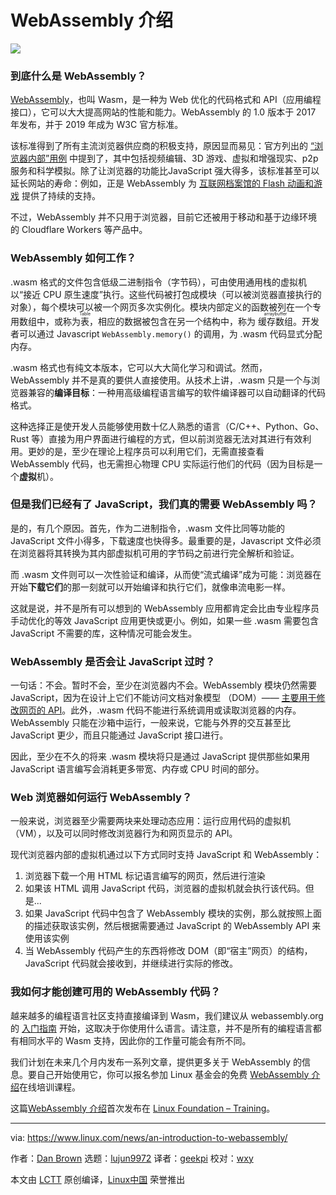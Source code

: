 [#]: subject: (An Introduction to WebAssembly)
[#]: via: (https://www.linux.com/news/an-introduction-to-webassembly/)
[#]: author: (Marco Fioretti https://training.linuxfoundation.org/announcements/an-introduction-to-webassembly/)
[#]: collector: (lujun9972)
[#]: translator: (geekpi)
[#]: reviewer: (wxy)
[#]: publisher: ( )
[#]: url: ( )

WebAssembly 介绍
======

![](https://img.linux.net.cn/data/attachment/album/202103/12/222938jww882da88oqzays.jpg)

### 到底什么是 WebAssembly？

[WebAssembly][1]，也叫 Wasm，是一种为 Web 优化的代码格式和 API（应用编程接口），它可以大大提高网站的性能和能力。WebAssembly 的 1.0 版本于 2017 年发布，并于 2019 年成为 W3C 官方标准。

该标准得到了所有主流浏览器供应商的积极支持，原因显而易见：官方列出的 [“浏览器内部”用例][2] 中提到了，其中包括视频编辑、3D 游戏、虚拟和增强现实、p2p 服务和科学模拟。除了让浏览器的功能比JavaScript 强大得多，该标准甚至可以延长网站的寿命：例如，正是 WebAssembly 为 [互联网档案馆的 Flash 动画和游戏][3] 提供了持续的支持。

不过，WebAssembly 并不只用于浏览器，目前它还被用于移动和基于边缘环境的 Cloudflare Workers 等产品中。

### WebAssembly 如何工作？

.wasm 格式的文件包含低级二进制指令（字节码），可由使用通用栈的虚拟机以“接近 CPU 原生速度”执行。这些代码被打包成模块（可以被浏览器直接执行的对象），每个模块可以被一个网页多次实例化。模块内部定义的函数被列在一个专用数组中，或称为<ruby>表<rt>Table</rt></ruby>，相应的数据被包含在另一个结构中，称为 <ruby>缓存数组<rt>arraybuffer</rt></ruby>。开发者可以通过 Javascript `WebAssembly.memory()` 的调用，为 .wasm 代码显式分配内存。

.wasm 格式也有纯文本版本，它可以大大简化学习和调试。然而，WebAssembly 并不是真的要供人直接使用。从技术上讲，.wasm 只是一个与浏览器兼容的**编译目标**：一种用高级编程语言编写的软件编译器可以自动翻译的代码格式。

这种选择正是使开发人员能够使用数十亿人熟悉的语言（C/C++、Python、Go、Rust 等）直接为用户界面进行编程的方式，但以前浏览器无法对其进行有效利用。更妙的是，至少在理论上程序员可以利用它们，无需直接查看 WebAssembly 代码，也无需担心物理 CPU 实际运行他们的代码（因为目标是一个**虚拟**机）。

### 但是我们已经有了 JavaScript，我们真的需要 WebAssembly 吗？

是的，有几个原因。首先，作为二进制指令，.wasm 文件比同等功能的 JavaScript 文件小得多，下载速度也快得多。最重要的是，Javascript 文件必须在浏览器将其转换为其内部虚拟机可用的字节码之前进行完全解析和验证。

而 .wasm 文件则可以一次性验证和编译，从而使“流式编译”成为可能：浏览器在开始**下载它们**的那一刻就可以开始编译和执行它们，就像串流电影一样。

这就是说，并不是所有可以想到的 WebAssembly 应用都肯定会比由专业程序员手动优化的等效 JavaScript 应用更快或更小。例如，如果一些 .wasm 需要包含 JavaScript 不需要的库，这种情况可能会发生。

### WebAssembly 是否会让 JavaScript 过时？

一句话：不会。暂时不会，至少在浏览器内不会。WebAssembly 模块仍然需要 JavaScript，因为在设计上它们不能访问文档对象模型 （DOM）—— [主要用于修改网页的 API][4]。此外，.wasm 代码不能进行系统调用或读取浏览器的内存。WebAssembly 只能在沙箱中运行，一般来说，它能与外界的交互甚至比 JavaScript 更少，而且只能通过 JavaScript 接口进行。

因此，至少在不久的将来 .wasm 模块将只是通过 JavaScript 提供那些如果用 JavaScript 语言编写会消耗更多带宽、内存或 CPU 时间的部分。

### Web 浏览器如何运行 WebAssembly？

一般来说，浏览器至少需要两块来处理动态应用：运行应用代码的虚拟机（VM），以及可以同时修改浏览器行为和网页显示的 API。

现代浏览器内部的虚拟机通过以下方式同时支持 JavaScript 和 WebAssembly：

  1. 浏览器下载一个用 HTML 标记语言编写的网页，然后进行渲染
  2. 如果该 HTML 调用 JavaScript 代码，浏览器的虚拟机就会执行该代码。但是...
  3. 如果 JavaScript 代码中包含了 WebAssembly 模块的实例，那么就按照上面的描述获取该实例，然后根据需要通过 JavaScript 的 WebAssembly API 来使用该实例
  4. 当 WebAssembly 代码产生的东西将修改 DOM（即“宿主”网页）的结构，JavaScript 代码就会接收到，并继续进行实际的修改。

### 我如何才能创建可用的 WebAssembly 代码？

越来越多的编程语言社区支持直接编译到 Wasm，我们建议从 webassembly.org 的 [入门指南][5] 开始，这取决于你使用什么语言。请注意，并不是所有的编程语言都有相同水平的 Wasm 支持，因此你的工作量可能会有所不同。 

我们计划在未来几个月内发布一系列文章，提供更多关于 WebAssembly 的信息。要自己开始使用它，你可以报名参加 Linux 基金会的免费 [WebAssembly 介绍][6]在线培训课程。

这篇[WebAssembly 介绍][7]首次发布在 [Linux Foundation – Training][8]。

--------------------------------------------------------------------------------

via: https://www.linux.com/news/an-introduction-to-webassembly/

作者：[Dan Brown][a]
选题：[lujun9972][b]
译者：[geekpi](https://github.com/geekpi)
校对：[wxy](https://github.com/wxy)

本文由 [LCTT](https://github.com/LCTT/TranslateProject) 原创编译，[Linux中国](https://linux.cn/) 荣誉推出

[a]: https://training.linuxfoundation.org/announcements/an-introduction-to-webassembly/
[b]: https://github.com/lujun9972
[1]: https://webassembly.org/
[2]: https://webassembly.org/docs/use-cases/
[3]: https://blog.archive.org/2020/11/19/flash-animations-live-forever-at-the-internet-archive/
[4]: https://developer.mozilla.org/en-US/docs/Web/API/Document_Object_Model/Introduction
[5]: https://webassembly.org/getting-started/developers-guide/
[6]: https://training.linuxfoundation.org/training/introduction-to-webassembly-lfd133/
[7]: https://training.linuxfoundation.org/announcements/an-introduction-to-webassembly/
[8]: https://training.linuxfoundation.org/
